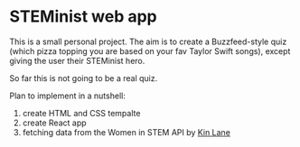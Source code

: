 # STEMinist web app

This is a small personal project. The aim is to create a Buzzfeed-style quiz (which pizza topping you are based on your fav Taylor Swift songs), except giving the user their STEMinist hero.

So far this is not going to be a real quiz.

Plan to implement in a nutshell:
1. create HTML and CSS tempalte
2. create React app
3. fetching data from the Women in STEM API by <a href="https://github.com/kinlane">Kin Lane</a>
